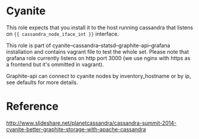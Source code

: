 # Cyanite

This role expects that you install it to the host running cassandra that listens on ```{{ cassandra_node_iface_int }}``` interface.

This role is part of cyanite–cassandra–statsd–graphite-api–grafana installation and contains vagrant file to test the whole set. Please note that grafana role currently listens on http port 3000 (we use nginx with https as a frontend but it's ommitted in vagrant).

Graphite-api can connect to cyanite nodes by inventory_hostname or by ip, see defaults for more details.

# Reference
http://www.slideshare.net/planetcassandra/cassandra-summit-2014-cyanite-better-graphite-storage-with-apache-cassandra

